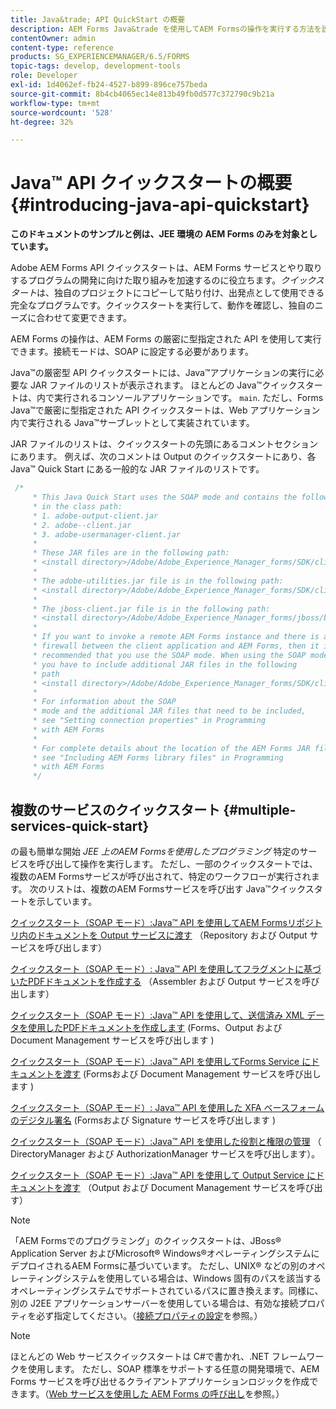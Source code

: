 ```yaml
---
title: Java&trade; API QuickStart の概要
description: AEM Forms Java&trade を使用してAEM Formsの操作を実行する方法を説明します。厳密に型指定された API は、SOAP 接続で有効になっています。
contentOwner: admin
content-type: reference
products: SG_EXPERIENCEMANAGER/6.5/FORMS
topic-tags: develop, development-tools
role: Developer
exl-id: 1d4062ef-fb24-4527-b899-896ce757beda
source-git-commit: 8b4cb4065ec14e813b49fb0d577c372790c9b21a
workflow-type: tm+mt
source-wordcount: '528'
ht-degree: 32%

---
```


# Java™ API クイックスタートの概要 {#introducing-java-api-quickstart}

**このドキュメントのサンプルと例は、JEE 環境の AEM Forms のみを対象としています。**

Adobe AEM Forms API クイックスタートは、AEM Forms サービスとやり取りするプログラムの開発に向けた取り組みを加速するのに役立ちます。*クイックスタート*&#x200B;は、独自のプロジェクトにコピーして貼り付け、出発点として使用できる完全なプログラムです。クイックスタートを実行して、動作を確認し、独自のニーズに合わせて変更できます。

AEM Forms の操作は、AEM Forms の厳密に型指定された API を使用して実行できます。接続モードは、SOAP に設定する必要があります。

Java™の厳密型 API クイックスタートには、Java™アプリケーションの実行に必要な JAR ファイルのリストが表示されます。 ほとんどの Java™クイックスタートは、内で実行されるコンソールアプリケーションです。 `main`. ただし、Forms Java™で厳密に型指定された API クイックスタートは、Web アプリケーション内で実行される Java™サーブレットとして実装されています。

JAR ファイルのリストは、クイックスタートの先頭にあるコメントセクションにあります。 例えば、次のコメントは Output のクイックスタートにあり、各 Java™ Quick Start にある一般的な JAR ファイルのリストです。

```java
 /*
     * This Java Quick Start uses the SOAP mode and contains the following JAR files
     * in the class path:
     * 1. adobe-output-client.jar
     * 2. adobe--client.jar
     * 3. adobe-usermanager-client.jar
     *
     * These JAR files are in the following path:
     * <install directory>/Adobe/Adobe_Experience_Manager_forms/SDK/client-libs/common
     *
     * The adobe-utilities.jar file is in the following path:
     * <install directory>/Adobe/Adobe_Experience_Manager_forms/SDK/client-libs/jboss
     *
     * The jboss-client.jar file is in the following path:
     * <install directory>/Adobe/Adobe_Experience_Manager_forms/jboss/bin/client
     *
     * If you want to invoke a remote AEM Forms instance and there is a
     * firewall between the client application and AEM Forms, then it is
     * recommended that you use the SOAP mode. When using the SOAP mode,
     * you have to include additional JAR files in the following
     * path
     * <install directory>/Adobe/Adobe_Experience_Manager_forms/SDK/client-libs/thirdparty
     *
     * For information about the SOAP
     * mode and the additional JAR files that need to be included,
     * see "Setting connection properties" in Programming
     * with AEM Forms
     *
     * For complete details about the location of the AEM Forms JAR files,
     * see "Including AEM Forms library files" in Programming
     * with AEM Forms
     */
```

## 複数のサービスのクイックスタート {#multiple-services-quick-start}

の最も簡単な開始 *JEE 上のAEM Formsを使用したプログラミング* 特定のサービスを呼び出して操作を実行します。 ただし、一部のクイックスタートでは、複数のAEM Formsサービスが呼び出されて、特定のワークフローが実行されます。 次のリストは、複数のAEM Formsサービスを呼び出す Java™クイックスタートを示しています。

[クイックスタート（SOAP モード）:Java™ API を使用してAEM Formsリポジトリ内のドキュメントを Output サービスに渡す](/help/forms/developing/output-service-java-api-quick.md#quick-start-soap-mode-passing-a-document-located-in-the-repository-to-the-output-service-using-the-java-api) （Repository および Output サービスを呼び出します）

[クイックスタート（SOAP モード）: Java™ API を使用してフラグメントに基づいたPDFドキュメントを作成する](/help/forms/developing/output-service-java-api-quick.md#quick-start-soap-mode-creating-a-pdf-document-based-on-fragments-using-the-java-api) （Assembler および Output サービスを呼び出します）

[クイックスタート（SOAP モード）:Java™ API を使用して、送信済み XML データを使用したPDFドキュメントを作成します](/help/forms/developing/forms-service-api-quick-starts.md#quick-start-soap-mode-creating-pdf-documents-with-submitted-xml-data-using-the-java-api) (Forms、Output および Document Management サービスを呼び出します )

[クイックスタート（SOAP モード）:Java™ API を使用してForms Service にドキュメントを渡す](/help/forms/developing/forms-service-api-quick-starts.md#quick-start-soap-mode-passing-documents-to-the-forms-service-using-the-java-api) (Formsおよび Document Management サービスを呼び出します )

[クイックスタート（SOAP モード）: Java™ API を使用した XFA ベースフォームのデジタル署名](/help/forms/developing/signature-service-java-api-quick.md#quick-start-soap-mode-digitally-signing-a-xfa-based-form-using-the-java-api) (Formsおよび Signature サービスを呼び出します )

[クイックスタート（SOAP モード）:Java™ API を使用した役割と権限の管理](/help/forms/developing/user-manager-java-api-quick.md#quick-start-soap-mode-managing-roles-and-permissions-using-the-java-api) （ DirectoryManager および AuthorizationManager サービスを呼び出します）。

[クイックスタート（SOAP モード）:Java™ API を使用して Output Service にドキュメントを渡す](/help/forms/developing/output-service-java-api-quick.md#quick-start-soap-mode-passing-documents-to-the-output-service-using-the-java-api) （Output および Document Management サービスを呼び出す）

>[!NOTE]
>
>「AEM Formsでのプログラミング」のクイックスタートは、JBoss® Application Server およびMicrosoft® Windows®オペレーティングシステムにデプロイされるAEM Formsに基づいています。 ただし、UNIX® などの別のオペレーティングシステムを使用している場合は、Windows 固有のパスを該当するオペレーティングシステムでサポートされているパスに置き換えます。同様に、別の J2EE アプリケーションサーバーを使用している場合は、有効な接続プロパティを必ず指定してください。（[接続プロパティの設定](/help/forms/developing/invoking-aem-forms-using-java.md#setting-connection-properties)を参照。）

>[!NOTE]
>
ほとんどの Web サービスクイックスタートは C#で書かれ、.NET フレームワークを使用します。 ただし、SOAP 標準をサポートする任意の開発環境で、AEM Forms サービスを呼び出せるクライアントアプリケーションロジックを作成できます。（[Web サービスを使用した AEM Forms の呼び出し](/help/forms/developing/invoking-aem-forms-using-web.md#invoking-aem-forms-using-web-services)を参照。）
